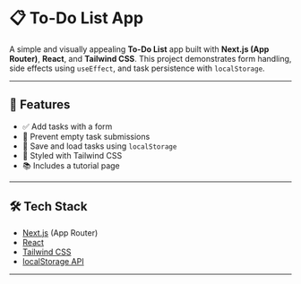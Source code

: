 # 📋 To-Do List App

A simple and visually appealing **To-Do List** app built with **Next.js (App Router)**, **React**, and **Tailwind CSS**. This project demonstrates form handling, side effects using `useEffect`, and task persistence with `localStorage`.

---

## 🚀 Features

- ✅ Add tasks with a form  
- 🚫 Prevent empty task submissions  
- 💾 Save and load tasks using `localStorage`  
- 🎨 Styled with Tailwind CSS  
- 📚 Includes a tutorial page  

---

## 🛠️ Tech Stack

- [Next.js](https://nextjs.org/) (App Router)  
- [React](https://reactjs.org/)  
- [Tailwind CSS](https://tailwindcss.com/)  
- [localStorage API](https://developer.mozilla.org/en-US/docs/Web/API/Window/localStorage)

---
